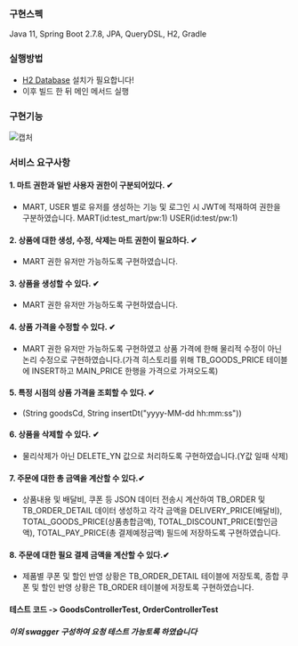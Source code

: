 ### 구현스펙
Java 11, Spring Boot 2.7.8, JPA, QueryDSL, H2, Gradle

### 실행방법
* [H2 Database](https://www.h2database.com/html/main.html) 설치가 필요합니다!
* 이후 빌드 한 뒤 메인 메서드 실행

### 구현기능
![캡처](https://github.com/jaebum7396/aswe/assets/38182229/31cae4f1-5111-4f73-8986-43f8ee8cd1b1)


### 서비스 요구사항

#### 1. 마트 권한과 일반 사용자 권한이 구분되어있다. ✔  
- MART, USER 별로 유저를 생성하는 기능 및 로그인 시 JWT에 적재하여 권한을 구분하였습니다. MART(id:test_mart/pw:1) USER(id:test/pw:1)
#### 2. 상품에 대한 생성, 수정, 삭제는 마트 권한이 필요하다. ✔  
- MART 권한 유저만 가능하도록 구현하였습니다. 
#### 3. 상품을 생성할 수 있다. ✔  
- MART 권한 유저만 가능하도록 구현하였습니다. 
#### 4. 상품 가격을 수정할 수 있다. ✔  
- MART 권한 유저만 가능하도록 구현하였고 상품 가격에 한해 물리적 수정이 아닌 논리 수정으로 구현하였습니다.(가격 히스토리를 위해 TB_GOODS_PRICE 테이블에 INSERT하고 MAIN_PRICE 한행을 가격으로 가져오도록)
#### 5. 특정 시점의 상품 가격을 조회할 수 있다. ✔  
- (String goodsCd, String insertDt("yyyy-MM-dd hh:mm:ss"))
#### 6. 상품을 삭제할 수 있다. ✔  
- 물리삭제가 아닌 DELETE_YN 값으로 처리하도록 구현하였습니다.(Y값 일때 삭제)
#### 7. 주문에 대한 총 금액을 계산할 수 있다.✔  
- 상품내용 및 배달비, 쿠폰 등 JSON 데이터 전송시 계산하여 TB_ORDER 및 TB_ORDER_DETAIL 데이터 생성하고 각각 금액을 DELIVERY_PRICE(배달비), TOTAL_GOODS_PRICE(상품총합금액), TOTAL_DISCOUNT_PRICE(할인금액), TOTAL_PAY_PRICE(총 결제예정금액) 필드에 저장하도록 구현하였습니다. 
#### 8. 주문에 대한 필요 결제 금액을 계산할 수 있다.✔  
- 제품별 쿠폰 및 할인 반영 상황은 TB_ORDER_DETAIL 테이블에 저장토록, 종합 쿠폰 및 할인 반영 상황은 TB_ORDER 테이블에 저장토록 구현하였습니다.

#### 테스트 코드 -> GoodsControllerTest, OrderControllerTest 
##### 이외 swagger 구성하여 요청 테스트 가능토록 하였습니다
